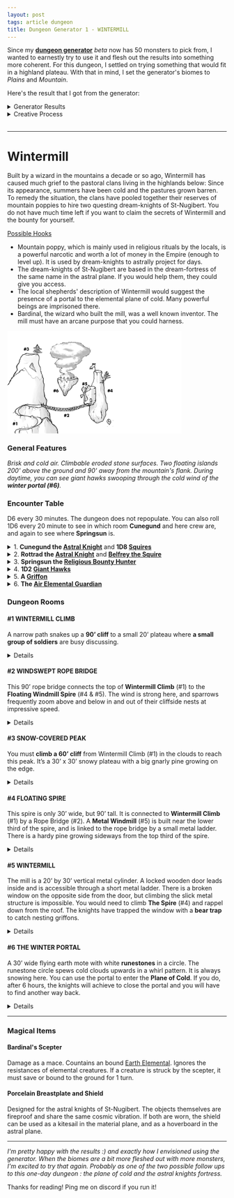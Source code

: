 ```yaml
---
layout: post
tags: article dungeon
title: Dungeon Generator 1 - WINTERMILL
---
```



Since my **[dungeon generator](/pages/randomdungeon2/)** _beta_ now has 50 monsters to pick from, I wanted to earnestly try to use it and flesh out the results into something more coherent. For this dungeon, I settled on trying something that would fit in a highland plateau. With that in mind, I set the generator's biomes to _Plains_ and _Mountain_.

Here's the result that I got from the generator:

<details markdown="1">
<summary>Generator Results</summary>

**General Dungeon Features**

*Eroded by the wind. Levitating islands. Faint odor of cooked food and dried beer. Brisk and cold.*

**Monster Encounter Table**

*Fast giant hawks. Religious bounty hunters. Griffons. Astral Knights chasing a cosmic villain. Air Elementals protecting the sky.*

### **Dungeon Rooms**

**MAGICAL WINDMILL**

*Medium built room. Huge copper turbine with a bound AIR ELEMENTAL inside. Noise-amplifying crystals. Bear trap. Shattered goat and horse bones.*

Loot: 1D100 feet of climbing rope.

**PORTAL TO the PLANE OF COLD**

*Small outdoor space. White runic portal spewing clouds and smoke floating on a flying platform. Advice-whispering wind. Tattered banners with a heraldic griffin. Faraway hawk scream.*

Denizens: 1 playful AIR ELEMENTAL.

**THIN TALL SPIRE**

*Small outdoor space. Gorgeous panorama. Vertigo inducing. Hardy mountain tree. Tattered banners with a heraldic griffin. Supernatural wind with no particular direction.*

Loot: 1D4 griffon eggs. A porcelain shield.

**NARROW CLIFFSIDE PATH**

*Small outdoor space. Falling pebbles. Hard to run. Broken bones of fallen climbers. Higher outcrop overseeing the area. Bashed-in astral knight helmet.*

Denizens: An adventurous ASTRAL KNIGHT and its retinue of 1D10 SOLDIERS.

Loot: 1 shiny bronze ring worth a purse of silver coins tucked in a wall crack near the ceiling.

**WINDSWEPT ROPE BRIDGE**

*Large outdoor space. Across a deadly 200' chasm. Can only support 2. Sparrow nests in cracks. New barrel of ale. Everything is scattered as if a whirlwind went through the space.*

Denizens: A lost ASTRAL KNIGHT and its retinue of 1D10 SOLDIERS.

Loot: 1D4 hidden scepters.

**HIGHEST PEAK**

*Small outdoor space. Above clouds. Snow covered. Hardy mountain tree. Big bird nest. Bounty notice.*

Loot: A porcelain breastplate._

</details>

<details markdown="1">
<summary>Creative Process</summary>
The **generated dungeon features** implie an old stone structure recently inhabited by humanoids. The plural levitating islands tell me I’ll need to group the rooms in separate island blocks and find ways to link them.

Looking at the **encounter table**, I notice it has two types of beasts, two types of humanoids, and one magical creature. It feels natural to group the bounty hunters and knights together as a faction. The air elementals would make a good rival faction, as they must be protecting the sky from something. While the hawks and griffons could be mounts or just roaming creatures. There’s a hint of a plot developing.

Looking at **the rooms**, I could imagine “entering” through the *cliffside path*, connecting to the highest peak and the rope bridge. It seems perfect as an introduction: the danger (falling) is clearly telegraphed and there are NPCs to drag the players in the dungeon’s conflict. The rope bridge could connect to the only other man-made room of the dungeon: the windmill, on a floating island, which could be the knights’ base. I’m left with the elemental portal and the thin spire. I want the elemental portal to be the base of the elementals, so I don't want it adjacent to the windmill. The spire could be on the same island however, with the windmill hanging from it. By placing the portal on a separate flying island and making it accessible by gliding from either the highest peak or the spire, I have created a nice loop and the architecture is complete! Let’s call this place Wintermill. The challenge of describing this dungeon is that most of it is outdoors, so nearly all visible at once, but it will make for a great exploration puzzle.

</details>

<br>

---

# Wintermill

Built by a wizard in the mountains a decade or so ago, Wintermill has caused much grief to the pastoral clans living in the highlands below: Since its appearance, summers have been cold and the pastures grown barren. To remedy the situation, the clans have pooled together their reserves of mountain poppies to hire two questing dream-knights of St-Nugibert. You do not have much time left if you want to claim the secrets of Wintermill and the bounty for yourself.

<ins>Possible Hooks</ins>
- Mountain poppy, which is mainly used in religious rituals by the locals, is a powerful narcotic and worth a lot of money in the Empire (enough to level up). It is used by dream-knights to astrally project for days.
- The dream-knights of St-Nugibert are based in the dream-fortress of the same name in the astral plane. If you would help them, they could give you access.
- The local shepherds' description of Wintermill would suggest the presence of a portal to the elemental plane of cold. Many powerful beings are imprisoned there.
- Bardinal, the wizard who built the mill, was a well known inventor. The mill must have an arcane purpose that you could harness.

<img align="center" width=400px src="/images/dungeon1_wintermill.png">

### General Features

*Brisk and cold air. Climbable eroded stone surfaces. Two floating islands 200' above the ground and 90' away from the mountain's flank. During daytime, you can see giant hawks swooping through the cold wind of the **winter portal (#6)**.*

### Encounter Table
D6 every 30 minutes. The dungeon does not repopulate. You can also roll 1D6 every 20 minute to see in which room **Cunegund** and here crew are, and again to see where **Springsun** is.

<details markdown="1">
<summary>1. <b>Cunegund the <a href="/monsters/knight">Astral Knight</a></b> and <b>1D8 <a href="/monsters/bandits">Squires</a></b></summary>
Cunegund is a questing knight from the dream-fortress of St-Nugibert. There are 8 squires in total in the dungeon, including Belfrey. Squires that are not  currently with Cunegund are camping with Rottrad in the Windmill (#5).

- <ins>Disposition</ins>: authoritative and high as a kite.
- <ins>Wants</ins>: Establish a base of operation in the Windmill (#5) to close the portal (#6) and restore planar integrity. Obtain mountain poppy.
- <ins>Has</ins>: Authority over the squires and Rottrad. Access to the Dream-Fortress.
</details>

<details markdown="1">
<summary>2. <b>Rottrad the <a href="/monsters/knight">Astral Knight</a></b> and <b><a href="/monsters/bandits">Belfrey the Squire</a></b></summary>
Companion and fellow questing knight to Cunegund.
  
- <ins>Disposition</ins>: Lazy and cowardly. These two only care about each other now that Synard and Marion are dead.
- <ins>Wants</ins>: Synard’s breastplate (#3) and Marion’s banner (#6). A plausible, honorable excuse to planeshift back home.
- <ins>Has</ins>: Authority over the squires and Cunegund. Access to the Dream-Fortress.
</details>

<details markdown="1">
<summary>3. <b>Springsun the <a href="/monsters/bounty-hunter">Religious Bounty Hunter</a></b></summary>
Will collaborate with you or the knights but sabotage either in the end to claim the bounty alone. Rambles about higher states of conscience and not needing money.
- <ins>Disposition</ins>: Too cool for school 
- <ins>Wants</ins>: The mountain lotus bounty. To transcend of course.
- <ins>Has</ins>: 3 potions of Featherfall. 1 fake potion of Featherfall (save or sleep 24h). Pitons and grappling hook.
</details>

<details markdown="1">
<summary>4. <b>1D2 <a href="/monsters/bird-hawk">Giant Hawks</a></b></summary>
There are 2 hawks in total. They can be observed using the drafts from the portal (#6) to gain altitude during the day. If one were to latch to them as they swoop to attack, they would certainly end up being dragged above the portal. At night they nest atop the snowy peak (#3).
- <ins>Disposition</ins>: Territorial and aggressive
- <ins>Wants</ins>: Food
- <ins>Has</ins>: The ability to fly.
</details>

<details markdown="1">
<summary>5. <b>A <a href="/monsters/griffon">Griffon</a></b></summary>
Normally nests within the mill (#5) but the knights have taken over. Understands common.
- <ins>Disposition</ins>: Proud and frustrated
- <ins>Wants</ins>: Its egg which it dropped on a tree (#4) while evacuating the mill, and for the knights to be removed from the mill (#5).
- <ins>Has</ins>: The ability to fly you to the portal (#6).
</details>

<details markdown="1">
<summary>6. <b>The <a href="/monsters/elemental-air">Air Elemental Guardian</a></b></summary>
Has at least 4HD and normally hangs by the portal (#6). Always heralded by cold winter winds. Loves to make people fall.
- <ins>Disposition</ins>: Bored and longing.
- <ins>Wants</ins>: To find its friend (trapped in #5) and to bring it back to the Plane of Cold (#6).
- <ins>Has</ins>: The ability to catch you mid fall.
</details>

### Dungeon Rooms

#### #1 WINTERMILL CLIMB
A narrow path snakes up a **90’ cliff** to a small 20’ plateau where **a small group of soldiers** are busy discussing.

<details markdown="1">
<summary>Details</summary>
  
**You can see** the cliff going up further above to <ins>a snowy cloud-covered peak</ins> (#3) and <ins>a long rope bridge</ins> (#2) connecting the small plateau to <ins>a floating rock spire</ins> (#4) with a <ins>strange metal windmill</ins> (#5) on its side.

On the rope bridge, you observe a human struggle to carry a barrel across.

At your feet, the bones and bashed-in helmet of a soldier who obviously fell weeks ago from higher above.

From the plateau, you can also see <ins>another floating island</ins> (#6) spewing clouds. It is too far to jump to, but maybe could be possible from higher up like the peak or the spire. 

**You risk** <ins>falling</ins> if you go up the path because of the frequent pebbles falling down from above. <ins>Every 10 minutes</ins>, there is a 1 in 6 chance the barrel on the bridge falls.

**Taking time to search the space** will reveal that the intricate design of the <ins>bashed-in helmet</ins> is otherworldly, and that <ins>a shiny object</ins> is stuck between two rocks 90’ above the ground (a bronze ring worth a [purse of silver](/2024/06/26/currency/)).

**The soldiers** are <ins>Cunegund the astral knight</ins> and her 7 soldiers retinue. Their mission is to close the elemental portal on the cloudy island, but they first want to set up a base of operation in the safety of the mill (#5). They have 4 barrels of food and ale that they are in the middle of ferrying across the rope bridge (#2). They just planeshifted from their dream fortress and are willing to transport you there if you help them close the portal.

</details>

#### #2 WINDSWEPT ROPE BRIDGE
This 90’ rope bridge connects the top of **Wintermill Climb** (#1) to the **Floating Windmill Spire** (#4 & #5). The wind is strong here, and sparrows frequently zoom above and below in and out of their cliffside nests at impressive speed.

<details markdown="1">
<summary>Details</summary>
  
**You can see** the vast highland plateau where you came from 200’ below and, in the middle of the bridge, <ins>Belfrey the squire</ins> is struggling to move a big barrel across to <ins>Rottrad the astral knight</ins>, who beckons him. <ins>Every 10 minutes</ins>, there is a 1 in 6 chance that Belfrey or his barrel falls. He is otherwise paralyzed by fear. 

**You risk** <ins>collapsing the bridge</ins> if you are not careful as it can only support the weight of two people (or one person and a barrel!). Any of the soldiers on the outcrop will tell you that as soon as you attempt to go on it. That is why nobody is helping Belfrey. The barrel contains ale.

**Taking time to search the space** the space will reveal that one of the pegs anchoring the bridge to the cliff is in fact a <ins>weathered scepter</ins> marked as belonging to the wizard Bardinal (like a mace but worth a [bag of gold](/2024/06/26/currency/)). Removing it will make the bridge collapse and the spire drift away.

**Belfrey and Rottrad** are trying to set up a base in the shelter of the windmill. They are companions of <ins>Cunegund the astral</ins> knight but want to abandon this annoying mission. Rottrad has the key to the mill.

</details>

#### #3 SNOW-COVERED PEAK
You must **climb a 60’ cliff** from Wintermill Climb (#1) in the clouds to reach this peak. It’s a 30’ x 30’ snowy plateau with a big gnarly pine growing on the edge.

<details markdown="1">
<summary>Details</summary>
  
**You can see** <ins>a giant bird nest</ins> in the tree as well as a <ins>small stone landmark</ins> in the middle. If you look down <ins>Wintermill Climb</ins> (#1) is hidden under the clouds, but the <ins>Floating Spire</ins> (#4) is clearly visible 90’ away. Below, 60’ away from both the spire and you, you observe a vortex of clouds. This is the <ins>Winter Portal</ins> (#6), another floating island.

**Taking time to search the space** the space will reveal a <ins>bounty notice</ins> nailed on the landmark. This notice offers a treasure's worth of mountain poppy to whoever closes the portal and brings the notice back to the highland clans. The notice will be stolen if Springsun the bounty hunter ever comes across it. A more recent engraving reads “RIP Synard”. A <ins>porcelain breastplate</ins> similar to those worn by Cunegund and Rottrad is laid beside it.

The **Giant Bird Nest** is home to the two <ins>Giant Hawks</ins> that roam the dungeon. They only nest at night. You ride them or pluck them to fashion gliders to reach the Winter Portal if you want.

</details>

#### #4 FLOATING SPIRE
This spire is only 30’ wide, but 90’ tall. It is connected to **Wintermill Climb** (#1) by a Rope Bridge (#2). A **Metal Windmill** (#5) is built near the lower third of the spire, and is linked to the rope bridge by a small metal ladder. There is a hardy pine growing sideways from the top third of the spire.

<details markdown="1">
<summary>Details</summary>
  
**You can see** another floating rock 60’ away spewing clouds upwards in a whirl pattern. This is the <ins>Winter Portal</ins> (#6). The clouds cling to the <ins>Snow-Covered Peak</ins> (#3). You would have a better view if you climbed to the top of the spire. However, you must save against vertigo to do so, as the land is more than 200’ below you.

**If you climb** to the top of the spire, you have a gorgeous view of the land and you’ll notice the <ins>tattered banner of the knights you’ve met erratically billowing. It seems that if you had a way to glide, you could reach the <ins>Winter Portal</ins> (#6) from here.

**Taking time to search the space** the space will reveal <ins>1 griffon egg</ins> in the tree branches and a <ins>porcelain shield</ins> with the knights’ heraldry. You notice that <ins>the winds</ins> are very unnatural, oscillating from the windmill to the portal back and forth.

</details>

#### #5 WINTERMILL
The mill is a 20’ by 30’ vertical metal cylinder. A locked wooden door leads inside and is accessible through a short metal ladder. There is a broken window on the opposite side from the door, but climbing the slick metal structure is impossible. You would need to climb **The Spire** (#4) and rappel down from the roof. The knights have trapped the window with a **bear trap** to catch nesting griffons.

<details markdown="1">
<summary>Details</summary>
  
Inside, **you can see** most of the space is occupied by a <ins>huge spinning copper turbine</ins> and 3 wall mounted <ins>vibrating crystals</ins>. The floor is littered with shattered cattle bones left over by <ins>a griffon</ins> that has been coming through the window to nest in the mill. 

Taking time to **search the space** will reveal a long <ins>80’ rope</ins> coiled by the door. It will also reveal that the <ins>turbine</ins> is actually spinning by itself and that the spinning wheel of the windmill outside is actually some sort of propeller. Finally, examining the <ins>crystals</ins> reveals the whispers of a trapped <ins>air elemental</ins> powering the machine. A clever person could craft kites out of the windmills's wings.

The trapped **air elemental** was bound here by Bardinal, the wizard who built the mill, and it wants to be free. It can be freed by shattering the crystals with blunt weapons or loud noises. Freeing the elemental will lead the spire to crash 200’ below after 1 turn, giving just enough time for the characters to attempt to jump on and cling to <ins>Rope Bridge</ins> (#2). The elemental could be convinced to steer the mill to dock to the <ins>Winter Portal</ins> (#6) in exchange for its freedom.

**The mill**’s intended purpose was to serve as the base of Bardinal the Wizard’s <ins>roaming tower</ins>. He was however defenestrated by the elemental in a last act of defiance before it was bound to the turbine and the rest of the tower could be built on <ins>The Spire</ins> (#4). If the mill is untethered from the cliff by the rope bridge and the elemental is still bound, the spire would start flying away. Sails would need to be installed on the spire to be able to steer it.

</details>

#### #6 THE WINTER PORTAL
A 30’ wide flying earth mote with white **runestones** in a circle. The runestone circle spews cold clouds upwards in a whirl pattern. It is always snowing here. You can use the portal to enter the **Plane of Cold**. If you do, after 6 hours, the knights will achieve to close the portal and you will have to find another way back.

<details markdown="1">
<summary>Details</summary>
  
**You can see** the <ins>tattered banner</ins> of the knights planted deep into the edge of the mote. It was left there by <ins>Marion the knight</ins> after she glided from the top of the <ins>The Spire</ins> (#4) to the portal, and before she was knocked over the edge by a strong gust of wind.

**By taking time to search the space**, you’ll start hearing a <ins>whisper</ins> in the wind telling you to jump. It is the voice of an <ins>air elemental</ins> garding the portal. If you do jump, it will laugh, catch you and bring you back up. You’ll also understand that the <ins>heavy runestones</ins> can be lifted and thrown out to close the portal. If you do so, the air elemental will become hostile. There are 10 runestones. Removing one diminishes the portal and lowers the island by 20’ until it reaches the ground 200’ feet below and closes.

The **guardian elemental**’s mission is to keep the portal open until its friend can go back home. It frequently patrols the valley in search of it, unaware that it is trapped in the <ins>windmill</ins> (#5) nearby. When it does so, it drags the <ins>winter wind</ins> down through the highlands, unwittingly bringing hardship to the pastoral clans that live there. If the trapped elemental is freed, they both escape back to the Plane of Cold and the winter portal crashes down.

</details>

---

### Magical Items

#### Bardinal's Scepter
Damage as a mace. Countains an bound [Earth Elemental](/monsters/elemental-earth). Ignores the resistances of elemental creatures. If a creature is struck by the scepter, it must save or bound to the ground for 1 turn.

#### Porcelain Breastplate and Shield
Designed for the astral knights of St-Nugibert. The objects themselves are fireproof and share the same cosmic vibration. If both are worn, the shield can be used as a kitesail in the material plane, and as a hoverboard in the astral plane.

---

_I'm pretty happy with the results :) and exactly how I envisioned using the generator. When the biomes are a bit more fleshed out with more monsters, I'm excited to try that again. Probably as one of the two possible follow ups to this one-day dungeon : the plane of cold and the astral knights fortress._

Thanks for reading! Ping me on discord if you run it!
